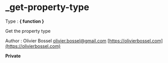 # _get-property-type

<!-- @namespace: sugar.scss.core.util._get-property-type -->

Type : **{ function }**


Get the property type


Author : Olivier Bossel [olivier.bossel@gmail.com](mailto:olivier.bossel@gmail.com) [https://olivierbossel.com](https://olivierbossel.com)

**Private**